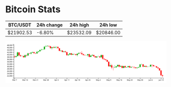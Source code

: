 # Bitcoin Stats

BTC/USDT|24h change|24h high|24h low|
|---|---|---|---|
|$21902.53|-6.80%|$23532.09|$20846.00|

<img src="./chart.svg">
